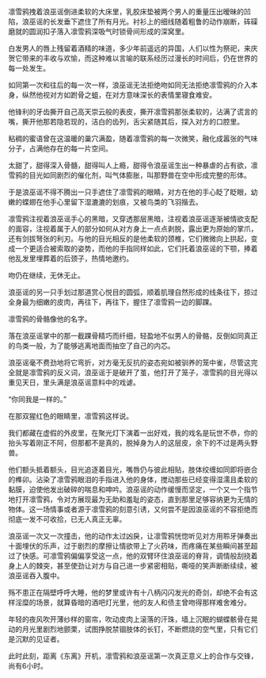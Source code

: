  

凛雪鸦拽着浪巫谣倒进柔软的大床里，乳胶床垫被两个男人的重量压出暧昧的凹陷，浪巫谣的长发垂下遮住了所有月光。衬衫上的细线随着粗鲁的动作崩断，砗磲磨就的圆润扣子落入凛雪鸦深吸气时锁骨间形成的深窝里。

白发男人的唇上残留着酒精的味道，多少年前遥远的异国，人们以性为祭祀，来庆贺它带来的丰收与欢愉，而这种难以言喻的联系经历过漫长的时间后，仍在世界的每一处发生。

如同第一次和往后的每一次一样，浪巫谣无法拒绝吻如同无法拒绝凛雪鸦的介入本身，纵然他视对方如跗骨之蛆，在对方意味深长的表情里寝食难安。

他锋利的牙齿撕开自己高天崇云般的表皮，撕开凛雪鸦那张柔软的，沾满了谎言的嘴，撕开他那若隐若现的，洁白的齿列，舌尖紧随其后，探入对方的口腔里。

粘稠的蜜语曾在这温暖的巢穴满盈，随着凛雪鸦的每一次微笑，融化成嚣张的气味分子，占满他存在的每一片空间。

 

太甜了，甜得深入骨髓，甜得叫人上瘾，甜得令浪巫谣生出一种暴虐的占有欲，凛雪鸦的目光如同剧烈的催化剂，叫气体膨胀，叫那野兽在空中形成完整的形体。

于是浪巫谣不得不腾出一只手遮住了凛雪鸦的眼睛，对方在他的手心眨了眨眼，幼嫩的蝶翅在他手心里留下湿漉漉的划痕，又被鸟类的飞羽揩去。

凛雪鸦注视着浪巫谣手心的黑暗，又穿透那层黑暗，注视着浪巫谣逐渐被情欲支配的面容，注视着属于人的部分如何从对方身上一点点剥脱，露出更为原始的掌爪，还有剑拔弩张的利刃。与他的目光相反的是他柔软的颈椎，它们微微向上拱起，变成一个更适合被索取的姿势，而他的手指同样如此，它们托着浪巫谣的下颚，捧着他乱发里埋葬着的后颈子，热情地邀约。

吻仍在继续，无休无止。

浪巫谣的另一只手划过那道赏心悦目的圆弧，顺着肌理自然形成的线条往下，掠过全身最为细嫩的皮肉，再往下，再往下，握住了凛雪鸦一边的脚踝。

 

凛雪鸦的骨骼像他的名字。

落在浪巫谣掌中的那一截踝骨精巧而纤细，轻盈地不似男人的骨骼，反倒如同真正的鸟类一般，为了能够逃离地面而抽空了自己的内芯。

浪巫谣毫不费劲地将它弯折，对方毫无反抗的姿态宛如被驯养的笼中雀，尽管这完全就是凛雪鸦的反义词，浪巫谣于是破开了茧，他打开了笼子，凛雪鸦的目光得以重见天日，里头满是浪巫谣意料中的戏谑。

 

“你同我是一样的。”

在那双猩红色的眼睛里，凛雪鸦这样说。

我们都藏在虚假的外皮里，在聚光灯下演着一出好戏，我的戏名是玩世不恭，你的抬头写着刚正不阿，但那都不是真的，脱掉身为人的这层皮，余下的不过是两头野兽。

 

他们额头抵着额头，目光追逐着目光，嘴唇仍与彼此相贴，肢体绞缠如同即将嵌合的榫卯。沾染了凛雪鸦眼泪的手指进入他的身体，搅动那些已经变得湿濡且柔软的黏膜，迫使他发出破碎的喘息和呻吟。浪巫谣的动作缓慢而坚定，一个又一个指节地打开凛雪鸦，令对方展现最为无助和羞耻的姿态，直到那里足够容纳更为无情的物体。这一场情事或者源于凛雪鸦的刻意引诱，又何尝不是因浪巫谣的不容拒绝而彻底一发不可收拾，已无人真正无辜。

 

浪巫谣一次又一次撞击，他的动作太过凶戾，让凛雪鸦恍惚听见对方用聆牙弹奏出十面埋伏的乐声，过于剧烈的摩擦让情欲带上了火药味，而疼痛在某些瞬间甚至超过了快感。可凛雪鸦偏偏享受这一点，他的双臂环住浪巫谣的脊背，调情般刮挠着身上人的棘突，甚至使劲让对方与自己进一步紧密相贴，嘶哑的笑声断断续续，被浪巫谣吞入腹中。

殇不患正在隔壁呼呼大睡，他的梦里或许有十八柄闪闪发光的奇剑，却绝不会有这样淫糜的场景，就算昏暗的酒吧灯光里，他的友人和债主曾吻得那样难舍难分。

 

 

年轻的夜风吹开薄纱样的窗帘，吹动皮肉上滚落的汗珠，墙上沉眠的蝴蝶骸骨在晃动的月光里剧烈地颤栗，试图挣脱禁锢肢体的长钉，不断燃烧的空气里，只有它们是沉默的见证者。

 

此时此刻，距离《东离》开机，凛雪鸦和浪巫谣第一次真正意义上的合作与交锋，尚有6小时。